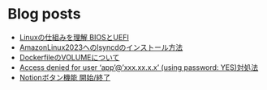 # Blog posts
<!-- BLOG-POST-LIST:START -->
- [Linuxの仕組みを理解 BIOSとUEFI](https://kyrieee.com/linux-bios-uefi/2733/)
- [AmazonLinux2023へのlsyncdのインストール方法](https://kyrieee.com/amazonlinux2023-lsyncd/2723/)
- [DockerfileのVOLUMEについて](https://kyrieee.com/dockerfile-volume/2644/)
- [Access denied for user ‘app’@’xxx.xx.x.x’ &lpar;using password: YES&rpar;対処法](https://kyrieee.com/access-denied/2613/)
- [Notionボタン機能 開始/終了](https://kyrieee.com/notion-button/2576/)
<!-- BLOG-POST-LIST:END -->
